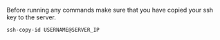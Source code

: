 Before running any commands make sure that you have copied your ssh key to the server.

```bash
ssh-copy-id USERNAME@SERVER_IP
```
